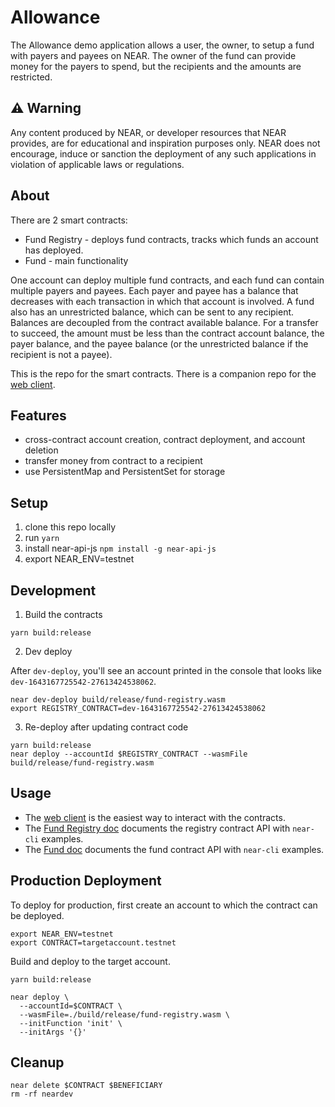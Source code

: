 # Allowance

The Allowance demo application allows a user, the owner, to setup a fund with payers and payees on NEAR.
The owner of the fund can provide money for the payers to spend, but the recipients and the amounts are restricted.

## ⚠️ Warning

Any content produced by NEAR, or developer resources that NEAR provides, are for educational and inspiration purposes only.  NEAR does not encourage, induce or sanction the deployment of any such applications in violation of applicable laws or regulations.

## About

There are 2 smart contracts:
  - Fund Registry - deploys fund contracts, tracks which funds an account has deployed.
  - Fund - main functionality

One account can deploy multiple fund contracts, and each fund can contain multiple payers and payees.
Each payer and payee has a balance that decreases with each transaction in which that account is involved.
A fund also has an unrestricted balance, which can be sent to any recipient.
Balances are decoupled from the contract available balance.  For a transfer to succeed, the amount must be
less than the contract account balance, the payer balance, and the payee balance (or the unrestricted balance if the recipient is not a payee).

This is the repo for the smart contracts.  There is a companion repo for the [web client][webclient].

## Features
- cross-contract account creation, contract deployment, and account deletion
- transfer money from contract to a recipient
- use PersistentMap and PersistentSet for storage

## Setup

1. clone this repo locally
2. run `yarn`
3. install near-api-js `npm install -g near-api-js`
4. export NEAR_ENV=testnet

## Development

1.  Build the contracts

```
yarn build:release
```

2.  Dev deploy

After `dev-deploy`, you'll see an account printed in the console that looks like `dev-1643167725542-27613424538062`.

```
near dev-deploy build/release/fund-registry.wasm
export REGISTRY_CONTRACT=dev-1643167725542-27613424538062
```

3.  Re-deploy after updating contract code

```
yarn build:release
near deploy --accountId $REGISTRY_CONTRACT --wasmFile build/release/fund-registry.wasm
```

## Usage

- The [web client][webclient] is the easiest way to interact with the contracts.
- The [Fund Registry doc][registry_doc] documents the registry contract API with `near-cli` examples.
- The [Fund doc][fund_doc] documents the fund contract API with `near-cli` examples.

## Production Deployment

To deploy for production, first create an account to which the contract can be deployed.

```
export NEAR_ENV=testnet
export CONTRACT=targetaccount.testnet
```

Build and deploy to the target account.

```
yarn build:release

near deploy \
  --accountId=$CONTRACT \
  --wasmFile=./build/release/fund-registry.wasm \
  --initFunction 'init' \
  --initArgs '{}'
```

## Cleanup

```
near delete $CONTRACT $BENEFICIARY
rm -rf neardev
```

[webclient]: https://github.com/rhythnic/NCD.L2.sample--allowance
[registry_doc]: ./src/fund-registry/README.md
[fund_doc]: ./src/fund/README.md